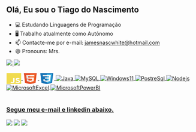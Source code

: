 ## Olá, Eu sou o Tiago do Nascimento

- 💻 Estudando Linguagens de Programação
- 🖥  Trabalho atualmente como Autônomo
- 📫 Contacte-me por e-mail: jamesnascwhite@hotmail.com 
- 😄 Pronouns: Mrs.
  
<div>
  <a href="https://github.com/TiagoSNascimento">
  <img height="180em" src="https://github-readme-stats.vercel.app/api?username=tiagosnascimento&show_icons=true&theme=onedark&include_all_commits=true&count_private=true"/>
  <img height="180em" src="https://github-readme-stats.vercel.app/api/top-langs/?username=tiagosnascimento&layout=compact&langs_count=6&theme=onedark"/>
</div>
    
<div style="display: inline_block"><br>
  <img align="center" alt="JavaScript" height="30" width="40" src="https://raw.githubusercontent.com/devicons/devicon/master/icons/javascript/javascript-plain.svg">
  <img align="center" alt="HTML" height="30" width="40" src="https://raw.githubusercontent.com/devicons/devicon/master/icons/html5/html5-original.svg">
  <img align="center" alt="CSS" height="30" width="40" src="https://raw.githubusercontent.com/devicons/devicon/master/icons/css3/css3-original.svg">
  <img align="center" alt="Java" height="30" width="40" src="https://cdn.jsdelivr.net/gh/devicons/devicon@latest/icons/java/java-original-wordmark.svg" />
  <img align="center" alt="MySQL" height="30" width="40" src="https://cdn.jsdelivr.net/gh/devicons/devicon@latest/icons/mysql/mysql-original-wordmark.svg" />
  <img align="center" alt="Windows11" height="30" width="40" src="https://cdn.jsdelivr.net/gh/devicons/devicon@latest/icons/windows11/windows11-original-wordmark.svg" />
  <img align="center" alt="PostreSql" height="30" width="40" src="https://cdn.jsdelivr.net/gh/devicons/devicon@latest/icons/postgresql/postgresql-original-wordmark.svg" />
  <img align="center" alt="Nodejs" height="30" width="40" src="https://cdn.jsdelivr.net/gh/devicons/devicon@latest/icons/nodejs/nodejs-original-wordmark.svg" />
  <img align="center" alt="MicrosoftExcel" height="40" width="40" src="https://img.icons8.com/color/48/microsoft-excel-2019--v1.png" alt="microsoft-excel-2019--v1"/>
  <img align="center" alt="MicrosoftPowerBI" height="40" width="40" src="https://img.icons8.com/fluency/48/power-bi-2021.png" alt="power-bi-2021"/>

</div>
 
 <br>
 
  ### Segue meu e-mail e linkedin abaixo.
 
<div> 
<div> 

  <a href= "mailto:jamesnascwhite@hotmail.com" target="_blank"><img src="https://img.shields.io/badge/-Hotmail-%23333?style=for-the-badge&logo=hotmail&logoColor=white"></a>
  <a href = "mailto:jamesnascwhite@hotmail.com"><img src="https://img.shields.io/badge/-Hotmail-%23333?style=for-the-badge&logo=hotmail&logoColor=white" target="_blank"></a>
  <a href="https://www.linkedin.com/in/tiago-nascimento7/" target="_blank"><img src="https://img.shields.io/badge/-LinkedIn-%230077B5?style=for-the-badge&logo=linkedin&logoColor=white" target="_blank"></a>

</div>
